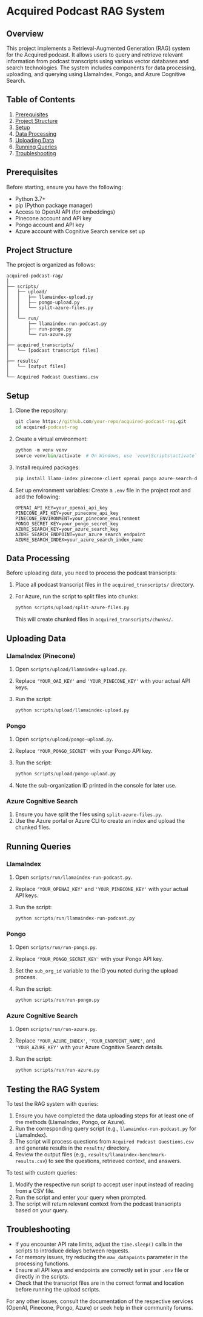 # Acquired Podcast RAG System

## Overview

This project implements a Retrieval-Augmented Generation (RAG) system for the Acquired podcast. It allows users to query and retrieve relevant information from podcast transcripts using various vector databases and search technologies. The system includes components for data processing, uploading, and querying using LlamaIndex, Pongo, and Azure Cognitive Search.

## Table of Contents

1. [Prerequisites](#prerequisites)
2. [Project Structure](#project-structure)
3. [Setup](#setup)
4. [Data Processing](#data-processing)
5. [Uploading Data](#uploading-data)
6. [Running Queries](#running-queries)
7. [Troubleshooting](#troubleshooting)

## Prerequisites

Before starting, ensure you have the following:

- Python 3.7+
- pip (Python package manager)
- Access to OpenAI API (for embeddings)
- Pinecone account and API key
- Pongo account and API key
- Azure account with Cognitive Search service set up

## Project Structure

The project is organized as follows:

```text
acquired-podcast-rag/
│
├── scripts/
│   ├── upload/
│   │   ├── llamaindex-upload.py
│   │   ├── pongo-upload.py
│   │   └── split-azure-files.py
│   │
│   └── run/
│       ├── llamaindex-run-podcast.py
│       ├── run-pongo.py
│       └── run-azure.py
│
├── acquired_transcripts/
│   └── [podcast transcript files]
│
├── results/
│   └── [output files]
│
└── Acquired Podcast Questions.csv
```

## Setup

1. Clone the repository:

   ```cmd
   git clone https://github.com/your-repo/acquired-podcast-rag.git
   cd acquired-podcast-rag
   ```

2. Create a virtual environment:

   ```python
   python -m venv venv
   source venv/bin/activate  # On Windows, use `venv\Scripts\activate`
   ```

3. Install required packages:

   ```python
   pip install llama-index pinecone-client openai pongo azure-search-documents datasets
   ```

4. Set up environment variables:
   Create a `.env` file in the project root and add the following:

   ```text
   OPENAI_API_KEY=your_openai_api_key
   PINECONE_API_KEY=your_pinecone_api_key
   PINECONE_ENVIRONMENT=your_pinecone_environment
   PONGO_SECRET_KEY=your_pongo_secret_key
   AZURE_SEARCH_KEY=your_azure_search_key
   AZURE_SEARCH_ENDPOINT=your_azure_search_endpoint
   AZURE_SEARCH_INDEX=your_azure_search_index_name
   ```

## Data Processing

Before uploading data, you need to process the podcast transcripts:

1. Place all podcast transcript files in the `acquired_transcripts/` directory.

2. For Azure, run the script to split files into chunks:

   ```python
   python scripts/upload/split-azure-files.py
   ```

   This will create chunked files in `acquired_transcripts/chunks/`.

## Uploading Data

### LlamaIndex (Pinecone)

1. Open `scripts/upload/llamaindex-upload.py`.
2. Replace `'YOUR_OAI_KEY'` and `'YOUR_PINECONE_KEY'` with your actual API keys.
3. Run the script:

   ```python
   python scripts/upload/llamaindex-upload.py
   ```

### Pongo

1. Open `scripts/upload/pongo-upload.py`.
2. Replace `'YOUR_PONGO_SECRET'` with your Pongo API key.
3. Run the script:

   ```python
   python scripts/upload/pongo-upload.py
   ```

4. Note the sub-organization ID printed in the console for later use.

### Azure Cognitive Search

1. Ensure you have split the files using `split-azure-files.py`.
2. Use the Azure portal or Azure CLI to create an index and upload the chunked files.

## Running Queries

### LlamaIndex

1. Open `scripts/run/llamaindex-run-podcast.py`.
2. Replace `'YOUR_OPENAI_KEY'` and `'YOUR_PINECONE_KEY'` with your actual API keys.
3. Run the script:

   ```python
   python scripts/run/llamaindex-run-podcast.py
   ```

### Pongo

1. Open `scripts/run/run-pongo.py`.
2. Replace `'YOUR_PONGO_SECRET_KEY'` with your Pongo API key.
3. Set the `sub_org_id` variable to the ID you noted during the upload process.
4. Run the script:

   ```python
   python scripts/run/run-pongo.py
   ```

### Azure Cognitive Search

1. Open `scripts/run/run-azure.py`.
2. Replace `'YOUR_AZURE_INDEX'`, `'YOUR_ENDPOINT_NAME'`, and `'YOUR_AZURE_KEY'` with your Azure Cognitive Search details.
3. Run the script:

   ```python
   python scripts/run/run-azure.py
   ```

## Testing the RAG System

To test the RAG system with queries:

1. Ensure you have completed the data uploading steps for at least one of the methods (LlamaIndex, Pongo, or Azure).
2. Run the corresponding query script (e.g., `llamaindex-run-podcast.py` for LlamaIndex).
3. The script will process questions from `Acquired Podcast Questions.csv` and generate results in the `results/` directory.
4. Review the output files (e.g., `results/llamaindex-benchmark-results.csv`) to see the questions, retrieved context, and answers.

To test with custom queries:

1. Modify the respective run script to accept user input instead of reading from a CSV file.
2. Run the script and enter your query when prompted.
3. The script will return relevant context from the podcast transcripts based on your query.

## Troubleshooting

- If you encounter API rate limits, adjust the `time.sleep()` calls in the scripts to introduce delays between requests.
- For memory issues, try reducing the `max_datapoints` parameter in the processing functions.
- Ensure all API keys and endpoints are correctly set in your `.env` file or directly in the scripts.
- Check that the transcript files are in the correct format and location before running the upload scripts.

For any other issues, consult the documentation of the respective services (OpenAI, Pinecone, Pongo, Azure) or seek help in their community forums.
